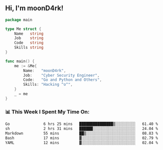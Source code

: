 <h2> Hi, I'm moonD4rk!</h2>

```go
package main

type Me struct {
	Name   string
	Job    string
	Code   string
	Skills string
}

func main() {
	me := &Me{
		Name:   "moonD4rk",
		Job:    "Cyber Security Engineer",
		Code:   "Go and Python and Others",
		Skills: "Hacking ^o^",
	}
	_ = me
}
```

<h3>📊 This Week I Spent My Time On:</h3>
<!-- <img align='right' src="https://github-readme-stats.vercel.app/api?username=moond4rk&show_icons=true&theme=radical", width="300" height="150"> -->

<!--START_SECTION:waka-->

```txt
Go               6 hrs 25 mins   ███████████████▒░░░░░░░░░   61.40 %
sh               2 hrs 31 mins   ██████░░░░░░░░░░░░░░░░░░░   24.04 %
Markdown         55 mins         ██▒░░░░░░░░░░░░░░░░░░░░░░   08.83 %
Bash             17 mins         ▓░░░░░░░░░░░░░░░░░░░░░░░░   02.79 %
YAML             12 mins         ▓░░░░░░░░░░░░░░░░░░░░░░░░   02.04 %
```

<!--END_SECTION:waka-->

